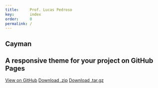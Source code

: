```yaml
---
title:     Prof. Lucas Pedroso
key:       index
order:     0
permalink: /
---
```

<section class="page-header">
      <h1 class="project-name">Cayman</h1>
      <h2 class="project-tagline">A responsive theme for your project on GitHub Pages</h2>
      <a href="#" class="btn">View on GitHub</a>
      <a href="#" class="btn">Download .zip</a>
      <a href="#" class="btn">Download .tar.gz</a>
</section>
